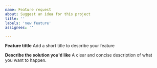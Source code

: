 ```yaml
---
name: Feature request
about: Suggest an idea for this project
title: ''
labels: 'new feature'
assignees: ''

---
```


**Feature tittle**
Add a short title to describe your feature

**Describe the solution you'd like**
A clear and concise description of what you want to happen.
